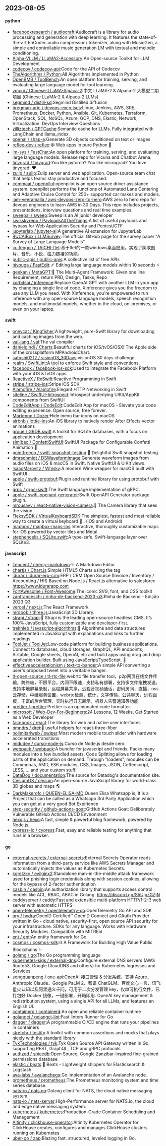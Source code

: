 ## 2023-08-05

#### python
* [facebookresearch / audiocraft](https://github.com/facebookresearch/audiocraft):Audiocraft is a library for audio processing and generation with deep learning. It features the state-of-the-art EnCodec audio compressor / tokenizer, along with MusicGen, a simple and controllable music generation LM with textual and melodic conditioning.
* [Alpha-VLLM / LLaMA2-Accessory](https://github.com/Alpha-VLLM/LLaMA2-Accessory):An Open-source Toolkit for LLM Development
* [codecov / codecov-api](https://github.com/codecov/codecov-api):Code for the API of Codecov
* [TheAlgorithms / Python](https://github.com/TheAlgorithms/Python):All Algorithms implemented in Python
* [OpenBMB / ToolBench](https://github.com/OpenBMB/ToolBench):An open platform for training, serving, and evaluating large language model for tool learning.
* [ymcui / Chinese-LLaMA-Alpaca-2](https://github.com/ymcui/Chinese-LLaMA-Alpaca-2):中文 LLaMA-2 & Alpaca-2 大模型二期项目 (Chinese LLaMA-2 & Alpaca-2 LLMs)
* [segmind / distill-sd](https://github.com/segmind/distill-sd):Segmind Distilled diffusion
* [bregman-arie / devops-exercises](https://github.com/bregman-arie/devops-exercises):Linux, Jenkins, AWS, SRE, Prometheus, Docker, Python, Ansible, Git, Kubernetes, Terraform, OpenStack, SQL, NoSQL, Azure, GCP, DNS, Elastic, Network, Virtualization. DevOps Interview Questions
* [zilliztech / GPTCache](https://github.com/zilliztech/GPTCache):Semantic cache for LLMs. Fully integrated with LangChain and llama_index.
* [openai / shap-e](https://github.com/openai/shap-e):Generate 3D objects conditioned on text or images
* [reflex-dev / reflex](https://github.com/reflex-dev/reflex):🕸
Web apps in pure Python
🐍
* [lm-sys / FastChat](https://github.com/lm-sys/FastChat):An open platform for training, serving, and evaluating large language models. Release repo for Vicuna and Chatbot Arena.
* [tinygrad / tinygrad](https://github.com/tinygrad/tinygrad):You like pytorch? You like micrograd? You love tinygrad!
❤️
* [zulip / zulip](https://github.com/zulip/zulip):Zulip server and web application. Open-source team chat that helps teams stay productive and focused.
* [commaai / openpilot](https://github.com/commaai/openpilot):openpilot is an open source driver assistance system. openpilot performs the functions of Automated Lane Centering and Adaptive Cruise Control for 250+ supported car makes and models.
* [iam-veeramalla / aws-devops-zero-to-hero](https://github.com/iam-veeramalla/aws-devops-zero-to-hero):AWS zero to hero repo for devops engineers to learn AWS in 30 Days. This repo includes projects, presentations, interview questions and real time examples.
* [sweepai / sweep](https://github.com/sweepai/sweep):Sweep is an AI junior developer
* [swisskyrepo / PayloadsAllTheThings](https://github.com/swisskyrepo/PayloadsAllTheThings):A list of useful payloads and bypass for Web Application Security and Pentest/CTF
* [jupyterlab / jupyter-ai](https://github.com/jupyterlab/jupyter-ai):A generative AI extension for JupyterLab
* [RUCAIBox / LLMSurvey](https://github.com/RUCAIBox/LLMSurvey):The official GitHub page for the survey paper "A Survey of Large Language Models".
* [cuifengcn / TAICHI-flet](https://github.com/cuifengcn/TAICHI-flet):基于flet的一款windows桌面应用，实现了爬取图片、音乐、小说、磁力链接的功能。
* [public-apis / public-apis](https://github.com/public-apis/public-apis):A collective list of free APIs
* [hiyouga / FastEdit](https://github.com/hiyouga/FastEdit):🩹
Editing large language models within 10 seconds
⚡
* [geekan / MetaGPT](https://github.com/geekan/MetaGPT):🌟
The Multi-Agent Framework: Given one line Requirement, return PRD, Design, Tasks, Repo
* [xorbitsai / inference](https://github.com/xorbitsai/inference):Replace OpenAI GPT with another LLM in your app by changing a single line of code. Xinference gives you the freedom to use any LLM you need. With Xinference, you're empowered to run inference with any open-source language models, speech recognition models, and multimodal models, whether in the cloud, on-premises, or even on your laptop.

#### swift
* [onevcat / Kingfisher](https://github.com/onevcat/Kingfisher):A lightweight, pure-Swift library for downloading and caching images from the web.
* [val-lang / val](https://github.com/val-lang/val):The val compiler
* [danielgindi / Charts](https://github.com/danielgindi/Charts):Beautiful charts for iOS/tvOS/OSX! The Apple side of the crossplatform MPAndroidChart.
* [satoshi0212 / visionOS_30Days](https://github.com/satoshi0212/visionOS_30Days):visionOS 30 days challenge.
* [realm / SwiftLint](https://github.com/realm/SwiftLint):A tool to enforce Swift style and conventions.
* [facebook / facebook-ios-sdk](https://github.com/facebook/facebook-ios-sdk):Used to integrate the Facebook Platform with your iOS & tvOS apps.
* [ReactiveX / RxSwift](https://github.com/ReactiveX/RxSwift):Reactive Programming in Swift
* [stripe / stripe-ios](https://github.com/stripe/stripe-ios):Stripe iOS SDK
* [Alamofire / Alamofire](https://github.com/Alamofire/Alamofire):Elegant HTTP Networking in Swift
* [siteline / SwiftUI-Introspect](https://github.com/siteline/SwiftUI-Introspect):Introspect underlying UIKit/AppKit components from SwiftUI
* [CodeEditApp / CodeEdit](https://github.com/CodeEditApp/CodeEdit):CodeEdit App for macOS – Elevate your code editing experience. Open source, free forever.
* [Mortennn / Dozer](https://github.com/Mortennn/Dozer):Hide menu bar icons on macOS
* [airbnb / lottie-ios](https://github.com/airbnb/lottie-ios):An iOS library to natively render After Effects vector animations
* [groue / GRDB.swift](https://github.com/groue/GRDB.swift):A toolkit for SQLite databases, with a focus on application development
* [simibac / ConfettiSwiftUI](https://github.com/simibac/ConfettiSwiftUI):SwiftUI Package for Configurable Confetti Animation
🎉
* [pointfreeco / swift-snapshot-testing](https://github.com/pointfreeco/swift-snapshot-testing):📸
Delightful Swift snapshot testing.
* [dmrschmidt / DSWaveformImage](https://github.com/dmrschmidt/DSWaveformImage):Generate waveform images from audio files on iOS & macOS in Swift. Native SwiftUI & UIKit views.
* [IsaacMarovitz / Whisky](https://github.com/IsaacMarovitz/Whisky):A modern Wine wrapper for macOS built with SwiftUI
* [apple / swift-protobuf](https://github.com/apple/swift-protobuf):Plugin and runtime library for using protobuf with Swift
* [grpc / grpc-swift](https://github.com/grpc/grpc-swift):The Swift language implementation of gRPC.
* [apple / swift-openapi-generator](https://github.com/apple/swift-openapi-generator):Swift OpenAPI Generator package plugin.
* [mrousavy / react-native-vision-camera](https://github.com/mrousavy/react-native-vision-camera):📸
The Camera library that sees the vision.
* [FleksySDK / VirtualKeyboardSDK](https://github.com/FleksySDK/VirtualKeyboardSDK):The simplest, fastest and most reliable way to create a virtual keyboard
💁
. (iOS and Android)
* [mapbox / mapbox-maps-ios](https://github.com/mapbox/mapbox-maps-ios):Interactive, thoroughly customizable maps for iOS powered by vector tiles and Metal
* [stephencelis / SQLite.swift](https://github.com/stephencelis/SQLite.swift):A type-safe, Swift-language layer over SQLite3.

#### javascript
* [Tencent / cherry-markdown](https://github.com/Tencent/cherry-markdown):✨
A Markdown Editor
* [chartjs / Chart.js](https://github.com/chartjs/Chart.js):Simple HTML5 Charts using the <canvas> tag
* [idurar / idurar-erp-crm](https://github.com/idurar/idurar-erp-crm):ERP / CRM Open Source (Invoice / Inventory / Accounting / HR) Based on Node.js / React.js alternative to salesforce https://www.idurarapp.com
* [FortAwesome / Font-Awesome](https://github.com/FortAwesome/Font-Awesome):The iconic SVG, font, and CSS toolkit
* [zanfranceschi / rinha-de-backend-2023-q3](https://github.com/zanfranceschi/rinha-de-backend-2023-q3):Rinha de Backend - Edição 2023 Q3
* [vercel / next.js](https://github.com/vercel/next.js):The React Framework
* [mrdoob / three.js](https://github.com/mrdoob/three.js):JavaScript 3D Library.
* [strapi / strapi](https://github.com/strapi/strapi):🚀
Strapi is the leading open-source headless CMS. It’s 100% JavaScript, fully customizable and developer-first.
* [trekhleb / javascript-algorithms](https://github.com/trekhleb/javascript-algorithms):📝
Algorithms and data structures implemented in JavaScript with explanations and links to further readings
* [ToolJet / ToolJet](https://github.com/ToolJet/ToolJet):Low-code platform for building business applications. Connect to databases, cloud storages, GraphQL, API endpoints, Airtable, Google sheets, OpenAI, etc and build apps using drag and drop application builder. Built using JavaScript/TypeScript.
🚀
* [effectiveaccelerationism / text-to-banger](https://github.com/effectiveaccelerationism/text-to-banger):A simple API converting a user's proposed tweet into a veritable banger.
* [tl-open-source / tl-rtc-file](https://github.com/tl-open-source/tl-rtc-file):webrtc file transfer tool，p2p网页在线文件传输，跨终端，不限平台，内网不限速，支持私有部署，支持多文件拖拽发送，支持本地屏幕录制，远程屏幕共享，远程音视频通话，密码房间，直播，oss云存储，中继服务设置，webrtc检测，统计，文字传输，公共聊天，远程画板，丰富的后台管理，实时执行日志展示，机器人告警通知等功能
* [prettier / prettier](https://github.com/prettier/prettier):Prettier is an opinionated code formatter.
* [microsoft / Web-Dev-For-Beginners](https://github.com/microsoft/Web-Dev-For-Beginners):24 Lessons, 12 Weeks, Get Started as a Web Developer
* [facebook / react](https://github.com/facebook/react):The library for web and native user interfaces
* [pmndrs / drei](https://github.com/pmndrs/drei):🥉
useful helpers for react-three-fiber
* [nolimits4web / swiper](https://github.com/nolimits4web/swiper):Most modern mobile touch slider with hardware accelerated transitions
* [midudev / curso-node-js](https://github.com/midudev/curso-node-js):Curso de Node.js desde cero
* [webpack / webpack](https://github.com/webpack/webpack):A bundler for javascript and friends. Packs many modules into a few bundled assets. Code Splitting allows for loading parts of the application on demand. Through "loaders", modules can be CommonJs, AMD, ES6 modules, CSS, Images, JSON, Coffeescript, LESS, ... and your custom stuff.
* [DataDog / documentation](https://github.com/DataDog/documentation):The source for Datadog's documentation site.
* [CesiumGS / cesium](https://github.com/CesiumGS/cesium):An open-source JavaScript library for world-class 3D globes and maps
🌎
* [DarkMakerofc / QUEEN-ELISA-MD](https://github.com/DarkMakerofc/QUEEN-ELISA-MD):Queen Elisa Whatsapp is, It is a Project that can be called as a Whatsapp 3rd Party Application which you can get at a very good Bot Expirience
* [step-security / github-actions-goat](https://github.com/step-security/github-actions-goat):GitHub Actions Goat: Deliberately Vulnerable GitHub Actions CI/CD Environment
* [hexojs / hexo](https://github.com/hexojs/hexo):A fast, simple & powerful blog framework, powered by Node.js.
* [cypress-io / cypress](https://github.com/cypress-io/cypress):Fast, easy and reliable testing for anything that runs in a browser.

#### go
* [external-secrets / external-secrets](https://github.com/external-secrets/external-secrets):External Secrets Operator reads information from a third-party service like AWS Secrets Manager and automatically injects the values as Kubernetes Secrets.
* [kgretzky / evilginx2](https://github.com/kgretzky/evilginx2):Standalone man-in-the-middle attack framework used for phishing login credentials along with session cookies, allowing for the bypass of 2-factor authentication
* [casbin / casbin](https://github.com/casbin/casbin):An authorization library that supports access control models like ACL, RBAC, ABAC in Golang: https://discord.gg/S5UjpzGZjN
* [caddyserver / caddy](https://github.com/caddyserver/caddy):Fast and extensible multi-platform HTTP/1-2-3 web server with automatic HTTPS
* [open-telemetry / opentelemetry-go](https://github.com/open-telemetry/opentelemetry-go):OpenTelemetry Go API and SDK
* [ory / hydra](https://github.com/ory/hydra):OpenID Certified™ OpenID Connect and OAuth Provider written in Go - cloud native, security-first, open source API security for your infrastructure. SDKs for any language. Works with Hardware Security Modules. Compatible with MITREid.
* [ent / ent](https://github.com/ent/ent):An entity framework for Go
* [cosmos / cosmos-sdk](https://github.com/cosmos/cosmos-sdk):⛓️
A Framework for Building High Value Public Blockchains
✨
* [golang / go](https://github.com/golang/go):The Go programming language
* [kubernetes-sigs / external-dns](https://github.com/kubernetes-sigs/external-dns):Configure external DNS servers (AWS Route53, Google CloudDNS and others) for Kubernetes Ingresses and Services
* [songquanpeng / one-api](https://github.com/songquanpeng/one-api):OpenAI 接口管理 & 分发系统，支持 Azure、Anthropic Claude、Google PaLM 2、智谱 ChatGLM、百度文心一言、讯飞星火认知以及阿里通义千问，可用于二次分发管理 key，仅单可执行文件，已打包好 Docker 镜像，一键部署，开箱即用. OpenAI key management & redistribution system, using a single API for all LLMs, and features an English UI.
* [containerd / containerd](https://github.com/containerd/containerd):An open and reliable container runtime
* [golangci / golangci-lint](https://github.com/golangci/golangci-lint):Fast linters Runner for Go
* [dagger / dagger](https://github.com/dagger/dagger):A programmable CI/CD engine that runs your pipelines in containers
* [stretchr / testify](https://github.com/stretchr/testify):A toolkit with common assertions and mocks that plays nicely with the standard library
* [TykTechnologies / tyk](https://github.com/TykTechnologies/tyk):Tyk Open Source API Gateway written in Go, supporting REST, GraphQL, TCP and gRPC protocols
* [authzed / spicedb](https://github.com/authzed/spicedb):Open Source, Google Zanzibar-inspired fine-grained permissions database
* [elastic / beats](https://github.com/elastic/beats):🐠
Beats - Lightweight shippers for Elasticsearch & Logstash
* [ava-labs / avalanchego](https://github.com/ava-labs/avalanchego):Go implementation of an Avalanche node.
* [prometheus / prometheus](https://github.com/prometheus/prometheus):The Prometheus monitoring system and time series database.
* [nats-io / nats.go](https://github.com/nats-io/nats.go):Golang client for NATS, the cloud native messaging system.
* [nats-io / nats-server](https://github.com/nats-io/nats-server):High-Performance server for NATS.io, the cloud and edge native messaging system.
* [kubernetes / kubernetes](https://github.com/kubernetes/kubernetes):Production-Grade Container Scheduling and Management
* [Altinity / clickhouse-operator](https://github.com/Altinity/clickhouse-operator):Altinity Kubernetes Operator for ClickHouse creates, configures and manages ClickHouse clusters running on Kubernetes
* [uber-go / zap](https://github.com/uber-go/zap):Blazing fast, structured, leveled logging in Go.
